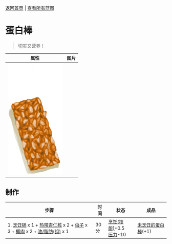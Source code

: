 [返回首页](index.md)   |  [查看所有蓝图](blueprint.md)
# 蛋白棒  
> 切实又营养！  
  
  属性  |   图片   
 ----  |  ----:   
   |  ![](Sprite/ProteinBar.png)   
  
## 制作  
步骤  |  时间  |  状态  |  成品  
----  |  ----  |  ----  |  ----  
1. [烹饪锅](CookingPot.md) x 1 + [热带杏仁核](TropicalAlmondKernels.md) x 2 + [虫子](Bugs.md) x 3 + [椰肉](CoconutMeat.md) x 2 + [油/脂肪(组)](GpTag_OilFat.md) x 1  |  30分  |  [烹饪(技能)](Skill_Cooking.md)+0.5<br>[压力](Stress.md)-10  |  [未烹饪的蛋白棒](ProteinBarUncooked.md)(+1)  
